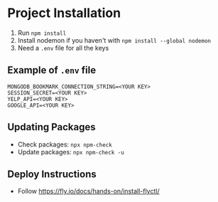 # Project Installation

1. Run `npm install`
2. Install nodemon if you haven't with `npm install --global nodemon`
3. Need a `.env` file for all the keys

## Example of `.env` file

```
MONGODB_BOOKMARK_CONNECTION_STRING=<YOUR KEY>
SESSION_SECRET=<YOUR KEY>
YELP_API=<YOUR KEY>
GOOGLE_API=<YOUR KEY>
```

## Updating Packages

* Check packages: `npx npm-check`
* Update packages: `npx npm-check -u`

## Deploy Instructions

* Follow https://fly.io/docs/hands-on/install-flyctl/ 